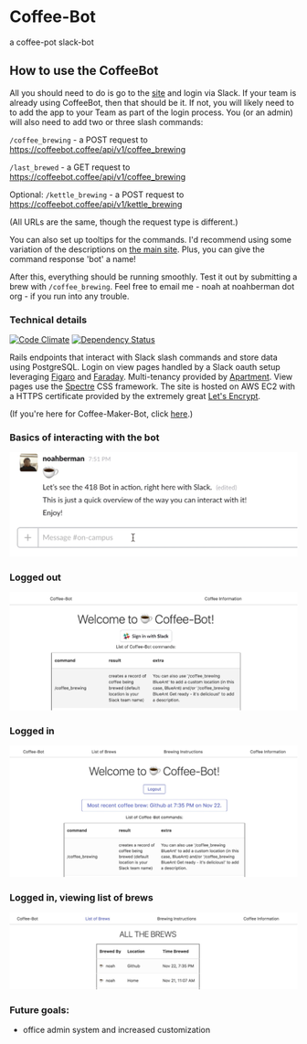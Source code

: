 # Coffee-Bot

a coffee-pot slack-bot 

## How to use the CoffeeBot
All you should need to do is go to the [site](https://coffeebot.coffee) and login via Slack. If your team is already using CoffeeBot, then that should be it. If not, you will likely need to to add the app to your Team as part of the login process. You (or an admin) will also need to add two or three slash commands:

`/coffee_brewing` - a POST request to https://coffeebot.coffee/api/v1/coffee_brewing

`/last_brewed` - a GET request to https://coffeebot.coffee/api/v1/coffee_brewing

Optional: `/kettle_brewing` - a POST request to https://coffeebot.coffee/api/v1/kettle_brewing

(All URLs are the same, though the request type is different.)

You can also set up tooltips for the commands. I'd recommend using some variation of the descriptions on [the main site](https://coffeebot.coffee). Plus, you can give the command response 'bot' a name!

After this, everything should be running smoothly. Test it out by submitting a brew with `/coffee_brewing`.  Feel free to email me - noah at noahberman dot org - if you run into any trouble.

### Technical details
[![Code Climate](https://codeclimate.com/github/bermannoah/coffee-bot/badges/gpa.svg)](https://codeclimate.com/github/bermannoah/coffee-bot) 
[![Dependency Status](https://gemnasium.com/badges/github.com/bermannoah/coffee-bot.svg)](https://gemnasium.com/github.com/bermannoah/coffee-bot)

Rails endpoints that interact with Slack slash commands and store data using PostgreSQL. Login on view pages
handled by a Slack oauth setup leveraging [Figaro](https://github.com/laserlemon/figaro) and [Faraday](https://github.com/lostisland/faraday). Multi-tenancy provided by [Apartment](https://github.com/influitive/apartment).
View pages use the [Spectre](https://picturepan2.github.io/spectre/) CSS framework. The site is hosted on AWS EC2 with a HTTPS certificate provided by the extremely great [Let's Encrypt](https://letsencrypt.org/).

(If you're here for Coffee-Maker-Bot, click [here](https://github.com/bermannoah/coffee-maker-bot).)

### Basics of interacting with the bot
![gif of interaction](https://github.com/bermannoah/repo-images/blob/master/cb_basics.gif)

### Logged out
![view of the index page pre login](https://github.com/bermannoah/repo-images/blob/master/cb_logged_out.jpg)

### Logged in
![view of the index page logged in](https://github.com/bermannoah/repo-images/blob/master/cb_logged_in.jpg)

### Logged in, viewing list of brews
![view of the list of brews while logged in](https://github.com/bermannoah/repo-images/blob/master/cb_list_of_brews.jpg)

### Future goals: 
 - office admin system and increased customization 
